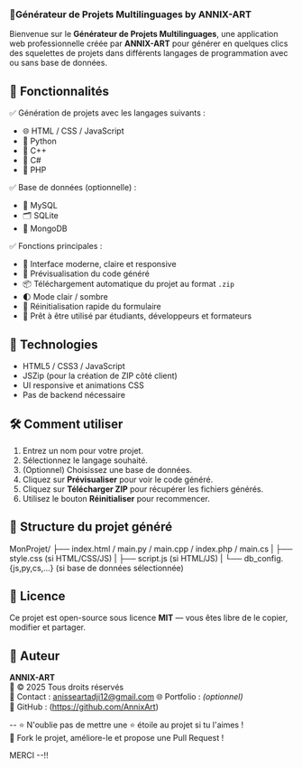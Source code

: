 
### 🚀Générateur de Projets Multilinguages by ANNIX-ART

Bienvenue sur le **Générateur de Projets Multilinguages**, une application web professionnelle créée par **ANNIX-ART** pour générer en quelques clics des squelettes de projets dans différents langages de programmation avec ou sans base de données.

## 🌟 Fonctionnalités

✅ Génération de projets avec les langages suivants :
- 🌐 HTML / CSS / JavaScript
- 🐍 Python
- 🧱 C++
- 🧩 C#
- 🐘 PHP

✅ Base de données (optionnelle) :
- 🐬 MySQL
- 🗂️ SQLite
- 🍃 MongoDB

✅ Fonctions principales :
- 🎯 Interface moderne, claire et responsive
- 👀 Prévisualisation du code généré
- 📦 Téléchargement automatique du projet au format `.zip`
- 🌓 Mode clair / sombre
- 🔄 Réinitialisation rapide du formulaire
- 💼 Prêt à être utilisé par étudiants, développeurs et formateurs

## 🧰 Technologies

- HTML5 / CSS3 / JavaScript
- JSZip (pour la création de ZIP côté client)
- UI responsive et animations CSS
- Pas de backend nécessaire

## 🛠️ Comment utiliser

1. Entrez un nom pour votre projet.
2. Sélectionnez le langage souhaité.
3. (Optionnel) Choisissez une base de données.
4. Cliquez sur **Prévisualiser** pour voir le code généré.
5. Cliquez sur **Télécharger ZIP** pour récupérer les fichiers générés.
6. Utilisez le bouton **Réinitialiser** pour recommencer.

## 📂 Structure du projet généré

MonProjet/
├── index.html / main.py / main.cpp / index.php / main.cs
|
├── style.css (si HTML/CSS/JS)
|
├── script.js (si HTML/JS)
|
└── db_config.{js,py,cs,...} (si base de données sélectionnée)


## 📄 Licence
Ce projet est open-source sous licence **MIT** — vous êtes libre de le copier, modifier et partager.

## 👤 Auteur

**ANNIX-ART**  
📅 © 2025 Tous droits réservés  
💬 Contact : anisseartadji12@gmail.com 
🌐 Portfolio : *(optionnel)*  
🐙 GitHub : (https://github.com/AnnixArt)

--
⭐ N'oublie pas de mettre une ⭐ étoile au projet si tu l'aimes !  
📣 Fork le projet, améliore-le et propose une Pull Request !

MERCI --!!

